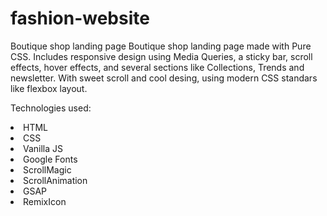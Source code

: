 # fashion-website
Boutique shop landing page
Boutique shop landing page made with Pure CSS. Includes responsive design using Media Queries, a sticky bar, scroll effects, hover effects, and several sections like Collections, Trends and newsletter. With sweet scroll and cool desing, using modern CSS standars like flexbox layout.

Technologies used:

<li>HTML</li>
<li>CSS</li>
<li>Vanilla JS</li>
<li>Google Fonts</li>
<li>ScrollMagic</li>
<li>ScrollAnimation</li>
<li>GSAP</li>
<li>RemixIcon</li>
